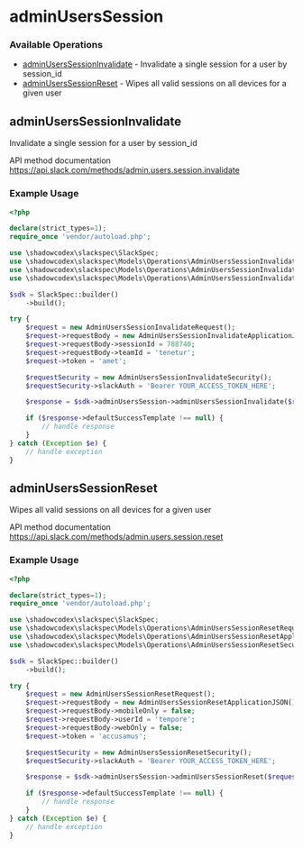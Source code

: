 # adminUsersSession

### Available Operations

* [adminUsersSessionInvalidate](#adminuserssessioninvalidate) - Invalidate a single session for a user by session_id
* [adminUsersSessionReset](#adminuserssessionreset) - Wipes all valid sessions on all devices for a given user

## adminUsersSessionInvalidate

Invalidate a single session for a user by session_id

API method documentation
<https://api.slack.com/methods/admin.users.session.invalidate>

### Example Usage

```php
<?php

declare(strict_types=1);
require_once 'vendor/autoload.php';

use \shadowcodex\slackspec\SlackSpec;
use \shadowcodex\slackspec\Models\Operations\AdminUsersSessionInvalidateRequest;
use \shadowcodex\slackspec\Models\Operations\AdminUsersSessionInvalidateApplicationJSON;
use \shadowcodex\slackspec\Models\Operations\AdminUsersSessionInvalidateSecurity;

$sdk = SlackSpec::builder()
    ->build();

try {
    $request = new AdminUsersSessionInvalidateRequest();
    $request->requestBody = new AdminUsersSessionInvalidateApplicationJSON();
    $request->requestBody->sessionId = 788740;
    $request->requestBody->teamId = 'tenetur';
    $request->token = 'amet';

    $requestSecurity = new AdminUsersSessionInvalidateSecurity();
    $requestSecurity->slackAuth = 'Bearer YOUR_ACCESS_TOKEN_HERE';

    $response = $sdk->adminUsersSession->adminUsersSessionInvalidate($request, $requestSecurity);

    if ($response->defaultSuccessTemplate !== null) {
        // handle response
    }
} catch (Exception $e) {
    // handle exception
}
```

## adminUsersSessionReset

Wipes all valid sessions on all devices for a given user

API method documentation
<https://api.slack.com/methods/admin.users.session.reset>

### Example Usage

```php
<?php

declare(strict_types=1);
require_once 'vendor/autoload.php';

use \shadowcodex\slackspec\SlackSpec;
use \shadowcodex\slackspec\Models\Operations\AdminUsersSessionResetRequest;
use \shadowcodex\slackspec\Models\Operations\AdminUsersSessionResetApplicationJSON;
use \shadowcodex\slackspec\Models\Operations\AdminUsersSessionResetSecurity;

$sdk = SlackSpec::builder()
    ->build();

try {
    $request = new AdminUsersSessionResetRequest();
    $request->requestBody = new AdminUsersSessionResetApplicationJSON();
    $request->requestBody->mobileOnly = false;
    $request->requestBody->userId = 'tempore';
    $request->requestBody->webOnly = false;
    $request->token = 'accusamus';

    $requestSecurity = new AdminUsersSessionResetSecurity();
    $requestSecurity->slackAuth = 'Bearer YOUR_ACCESS_TOKEN_HERE';

    $response = $sdk->adminUsersSession->adminUsersSessionReset($request, $requestSecurity);

    if ($response->defaultSuccessTemplate !== null) {
        // handle response
    }
} catch (Exception $e) {
    // handle exception
}
```
